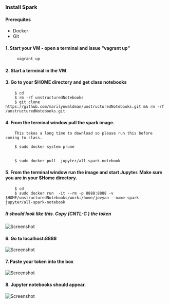 
### Install Spark


####  Prerequites

   - Docker
   - Git
   
#### 1. Start your VM - open a terminal and issue "vagrant up"

````bash
     vagrant up
````

#### 2.  Start a terminal in the VM   
   
#### 3.  Go to your $HOME directory and get class notebooks  
   
````
    $ cd
    $ rm -rf unstructuredNotebooks
    $ git clone  https://github.com/marilynwaldman/unstructuredNotebooks.git && rm -rf /unstructuredNotebooks.git

````




#### 4.  From the terminal window pull the spark image. 
        This takes a long time to download so please run this before coming to class.

```bash
    $ sudo docker system prune
    
````

```bash    
    $ sudo docker pull  jupyter/all-spark-notebook

```` 


####  5.  From the terminal window run the image and start Jupyter.  Make sure you are in your $Home directory. 

````
    $ cd
    $ sudo docker run  -it --rm -p 8888:8888 -v $HOME/unstructuredNotebooks/work:/home/jovyan --name spark jupyter/all-spark-notebook

```` 
##### It should look like this.  Copy (CNTL-C ) the token

![Screenshot](images/token.png)


####  6.  Go to localhost:8888

![Screenshot](images/localhost.png) 

####  7.  Paste your token into the box

![Screenshot](images/copypastetoken.png) 

####  8.  Jupyter notebooks should appear.

![Screenshot](images/sparknotebook.png) 





